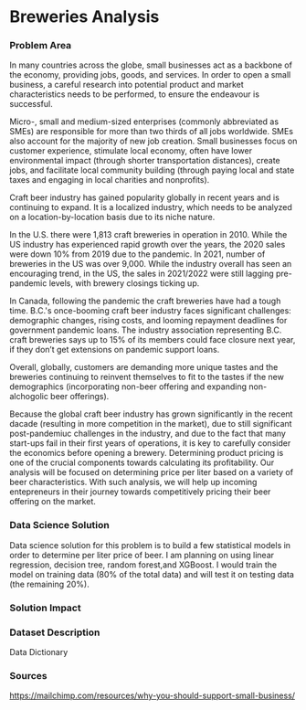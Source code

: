 # Breweries Analysis

### Problem Area

In many countries across the globe, small businesses act as a backbone of the economy, providing jobs, goods, and services. In order to open a small business, a careful research into potential product and market characteristics needs to be performed, to ensure the endeavour is successful.

Micro-, small and medium-sized enterprises (commonly abbreviated as SMEs) are responsible for more than two thirds of all jobs worldwide. SMEs also account for the majority of new job creation. Small businesses focus on customer experience, stimulate local economy, often have lower  environmental impact (through shorter transportation distances), create jobs, and facilitate local community building (through paying local and state taxes and engaging in local charities and nonprofits).

Craft beer industry has gained popularity globally in recent years and is continuing to expand. It is a localized industry, which needs to be analyzed on a location-by-location basis due to its niche nature.

In the U.S. there were 1,813 craft breweries in operation in 2010. While the US industry has experienced rapid growth over the years, the 2020 sales were down 10% from 2019 due to the pandemic. In 2021, number of breweries in the US was over 9,000. While the industry overall has seen an encouraging trend, in the US, the sales in 2021/2022 were still lagging pre-pandemic levels, with brewery closings ticking up.  

In Canada, following the pandemic the craft breweries have had a tough time. B.C.'s once-booming craft beer industry faces significant challenges: demographic changes, rising costs, and looming repayment deadlines for government pandemic loans. The industry association representing B.C. craft breweries says up to 15% of its members could face closure next year, if they don’t get extensions on pandemic support loans.

Overall, globally, customers are demanding more unique tastes and the breweries continuing to reinvent themselves to fit to the tastes if the new demographics (incorporating non-beer offering and expanding non-alchogolic beer offerings).

Because the global craft beer industry has grown significantly in the recent dacade (resulting in more competition in the market), due to still significant post-pandemiuc challenges in the industry, and due to the fact that many start-ups fail in their first years of operations, it is key to carefully consider the economics before opening a brewery. Determining product pricing is one of the crucial components towards calculating its profitability. Our analysis will be focused on determining price per liter based on a variety of beer characteristics. With such analysis, we will help up incoming entepreneurs in their journey towards competitively pricing their beer offering on the market.

### Data Science Solution

Data science solution for this problem is to build a few statistical models in order to determine per liter price of beer. I am planning on using linear regression, decision tree, random forest,and XGBoost. I would train the model on training data (80% of the total data) and will test it on testing data (the remaining 20%).

### Solution Impact




### Dataset Description

Data Dictionary


### Sources
https://mailchimp.com/resources/why-you-should-support-small-business/
